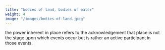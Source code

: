 ```yaml
---
title: "bodies of land, bodies of water"
weight: 4
image: "/images/bodies-of-land.jpeg"
---
```


the power inherent in place refers to the acknowledgement that place is not the stage upon which events occur but is rather an active participant in those events. 